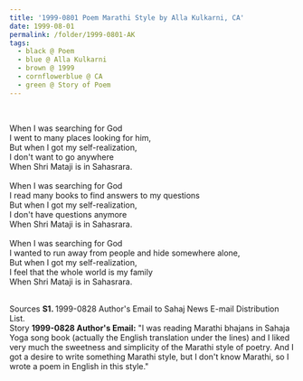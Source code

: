```yaml
---
title: '1999-0801 Poem Marathi Style by Alla Kulkarni, CA'
date: 1999-08-01
permalink: /folder/1999-0801-AK
tags:
  - black @ Poem
  - blue @ Alla Kulkarni
  - brown @ 1999
  - cornflowerblue @ CA
  - green @ Story of Poem  
---
```


<br>

<p>
When I was searching for God<br>
I went to many places looking for him,<br>
But when I got my self-realization,<br>
I don't want to go anywhere<br>
When Shri Mataji is in Sahasrara.<br>
<br>
When I was searching for God<br>
I read many books to find answers to my questions<br>
But when I got my self-realization,<br>
I don't have questions anymore<br>
When Shri Mataji is in Sahasrara.<br>
<br>
When I was searching for God<br>
I wanted to run away from people and hide somewhere alone,<br>
But when I got my self-realization,<br>
I feel that the whole world is my family<br>
When Shri Mataji is in Sahasrara.<br>
</p>

<br>

<wave-list>
<list-title color="DarkSeaGreen" width="40">Sources</list-title>
  <list-item color="BlanchedAlmond"  width="280"><b>S1. </b> 1999-0828 Author's Email to Sahaj News E-mail Distribution List.</list-item>
</wave-list>

<br>

<wave-list>
<list-title color="DarkSeaGreen" width="25">Story</list-title>
  <list-item color="BlanchedAlmond"  width="280"><b>1999-0828 Author's Email:</b> "I was reading Marathi bhajans in Sahaja Yoga song book (actually the English translation under the lines) and I liked very much the sweetness and simplicity of the Marathi style of poetry. And I got a desire to write something Marathi style, but I don't know Marathi, so I wrote a poem in English in this style."</list-item>
</wave-list>
